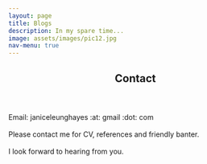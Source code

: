 ```yaml
---
layout: page
title: Blogs
description: In my spare time...
image: assets/images/pic12.jpg
nav-menu: true
---
```


<!-- Main -->
<div id="main">

<!-- One -->
<section id="one">
	<div class="inner">
		<header class="major">
			<h2>Contact</h2>
			</header>
		<p>Email: janiceleunghayes :at: gmail :dot: com<br />
<br />
Please contact me for CV, references and friendly banter.<br />
<br />
I look forward to hearing from you.<br /></p>
	</div>
</section>


</div>
